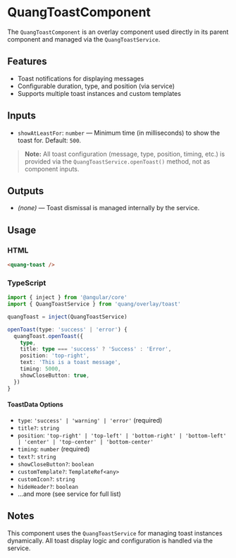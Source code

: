 # QuangToastComponent

The `QuangToastComponent` is an overlay component used directly in its parent component and managed via the `QuangToastService`.

## Features

- Toast notifications for displaying messages
- Configurable duration, type, and position (via service)
- Supports multiple toast instances and custom templates

## Inputs

- `showAtLeastFor`: `number` — Minimum time (in milliseconds) to show the toast for. Default: `500`.

> **Note:** All toast configuration (message, type, position, timing, etc.) is provided via the `QuangToastService.openToast()` method, not as component inputs.

## Outputs

- *(none)* — Toast dismissal is managed internally by the service.

## Usage

### HTML

```html
<quang-toast />
```

### TypeScript

```typescript
import { inject } from '@angular/core'
import { QuangToastService } from 'quang/overlay/toast'

quangToast = inject(QuangToastService)

openToast(type: 'success' | 'error') {
  quangToast.openToast({
    type,
    title: type === 'success' ? 'Success' : 'Error',
    position: 'top-right',
    text: 'This is a toast message',
    timing: 5000,
    showCloseButton: true,
  })
}
```

#### ToastData Options

- `type`: `'success' | 'warning' | 'error'` (required)
- `title?`: `string`
- `position`: `'top-right' | 'top-left' | 'bottom-right' | 'bottom-left' | 'center' | 'top-center' | 'bottom-center'`
- `timing`: `number` (required)
- `text?`: `string`
- `showCloseButton?`: `boolean`
- `customTemplate?`: `TemplateRef<any>`
- `customIcon?`: `string`
- `hideHeader?`: `boolean`
- ...and more (see service for full list)

## Notes

This component uses the `QuangToastService` for managing toast instances dynamically. All toast display logic and configuration is handled via the service.
